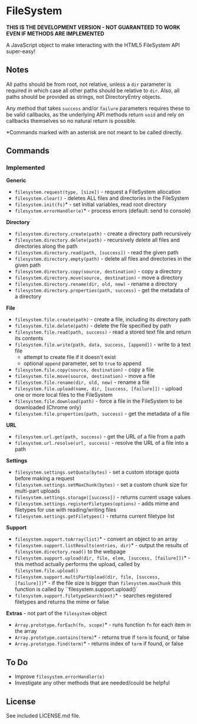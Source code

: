 # FileSystem #

**THIS IS THE DEVELOPMENT VERSION - NOT GUARANTEED TO WORK EVEN IF METHODS ARE IMPLEMENTED**

A JavaScript object to make interacting with the HTML5 FileSystem API super-easy!

## Notes ##

All paths should be from root, not relative, unless a `dir` parameter is required in which case all other paths should be relative to `dir`. Also, all paths should be provided as strings, not DirectoryEntry objects.

Any method that takes `success` and/or `failure` parameters requires these to be valid callbacks, as the underlying API methods return `void` and rely on callbacks themselves so no natural return is possible.

*Commands marked with an asterisk are not meant to be called directly.

## Commands ##

### Implemented ###

**Generic**

* `filesystem.request(type, [size])` - request a FileSystem allocation
* `filesystem.clear()` - deletes ALL files and directories in the FileSystem
* `filesystem.init(fs)`* - set initial variables, read root directory
* `filesystem.errorHandler(e)`* - process errors (default: send to console)

**Directory**

* `filesystem.directory.create(path)` - create a directory path recursively
* `filesystem.directory.delete(path)` - recursively delete all files and directories along the path
* `filesystem.directory.read(path, [success])` - read the given path
* `filesystem.directory.empty(path)` - delete all files and directories in the given path
* `filesystem.directory.copy(source, destination)` - copy a directory
* `filesystem.directory.move(source, destination)` - move a directory
* `filesystem.directory.rename(dir, old, new)` - rename a directory
* `filesystem.directory.properties(path, success)` - get the metadata of a directory

**File**

* `filesystem.file.create(path)` - create a file, including its directory path
* `filesystem.file.delete(path)` - delete the file specified by path
* `filesystem.file.read(path, success)` - read a stored text file and return its contents
* `filesystem.file.write(path, data, success, [append])` - write to a text file
    * attempt to create file if it doesn't exist
    * optional `append` parameter, set to `true` to append
* `filesystem.file.copy(source, destination)` - copy a file
* `filesystem.file.move(source, destination)` - move a file
* `filesystem.file.rename(dir, old, new)` - rename a file
* `filesystem.file.upload(name, dir, [success, [failure]])` - upload one or more local files to the FileSystem
* `filesystem.file.download(path)` - force a file in the FileSystem to be downloaded (Chrome only)
* `filesystem.file.properties(path, success)` - get the metadata of a file

**URL**

* `filesystem.url.get(path, success)` - get the URL of a file from a path
* `filesystem.url.resolve(url, success)` - resolve the URL of a file into a path

**Settings**

* `filesystem.settings.setQuota(bytes)` - set a custom storage quota before making a request
* `filesystem.settings.setMaxChunk(bytes)` - set a custom chunk size for multi-part uploads
* `filesystem.settings.storage([success])` - returns current usage values
* `filesystem.settings.registerFiletypes(options)` - adds mime and filetypes for use with reading/writing files
* `filesystem.settings.getFiletypes()` - returns current filetype list

**Support**

* `filesystem.support.toArray(list)`* - convert an object to an array
* `filesystem.support.listResults(entries, dir)`* - output the results of `filesystem.directory.read()` to the webpage
* `filesystem.support.upload(dir, file, elem, [success, [failure]])`* - this method actually performs the upload, called by `filesystem.file.upload()`
* `filesystem.support.multiPartUpload(dir, file, [success, [failure]])`* - if the file size is bigger than `filesystem.maxChunk` this function is called by ``filesystem.support.upload()`
* `filesystem.support.filetypeSearch(ext)`* - searches registered filetypes and returns the mime or false

**Extras** - not part of the `filesystem` object

* `Array.prototype.forEach(fn, scope)`* - runs function `fn` for each item in the array
* `Array.prototype.contains(term)`* - returns true if `term` is found, or false
* `Array.prototype.find(term)`* - returns index of `term` if found, or false

## To Do ##

* Improve `filesystem.errorHandler(e)`
* Investigate any other methods that are needed/could be helpful

## License ##

See included LICENSE.md file.